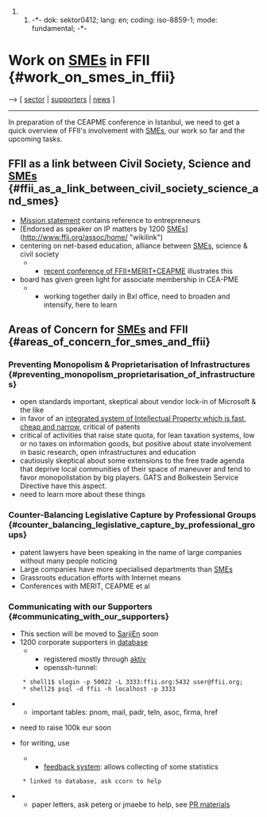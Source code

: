 1.  1.  -\*- dok: sektor0412; lang: en; coding: iso-8859-1; mode:
        fundamental; -\*-

# Work on [SMEs](SMEs "wikilink") in FFII {#work_on_smes_in_ffii}

\--\> \[ [ sector](SektorEn "wikilink") \| [
supporters](SarjiEn "wikilink") \| [ news](FfiinewsEn "wikilink") \]

------------------------------------------------------------------------

In preparation of the CEAPME conference in Istanbul, we need to get a
quick overview of FFII\'s involvement with [SMEs](SMEs "wikilink"), our
work so far and the upcoming tasks.

## FFII as a link between Civil Society, Science and [SMEs](SMEs "wikilink") {#ffii_as_a_link_between_civil_society_science_and_smes}

-   [Mission statement](http://www.ffii.org/#misio "wikilink") contains
    reference to entrepreneurs
-   [Endorsed as speaker on IP matters by 1200
    [SMEs](SMEs "wikilink")](http://www.ffii.org/assoc/home/ "wikilink")
-   centering on net-based education, alliance between
    [SMEs](SMEs "wikilink"), science & civil society
    -   -   [recent conference of
            FFII+MERIT+CEAPME](http://eu.ffii.org/sections/bxl0411/ "wikilink")
            illustrates this
-   board has given green light for associate membership in CEA-PME
    -   -   working together daily in Bxl office, need to broaden and
            intensify, here to learn

## Areas of Concern for [SMEs](SMEs "wikilink") and FFII {#areas_of_concern_for_smes_and_ffii}

### Preventing Monopolism & Proprietarisation of Infrastructures {#preventing_monopolism_proprietarisation_of_infrastructures}

-   open standards important, skeptical about vendor lock-in of
    Microsoft & the like
-   in favor of an [ integrated system of Intellectual Property which is
    fast, cheap and narrow](IndpropEn "wikilink"), critical of patents
-   critical of activities that raise state quota, for lean taxation
    systems, low or no taxes on information goods, but positive about
    state involvement in basic research, open infrastructures and
    education
-   cautiously skeptical about some extensions to the free trade agenda
    that deprive local communities of their space of maneuver and tend
    to favor monopolistation by big players. GATS and Bolkestein Service
    Directive have this aspect.
-   need to learn more about these things

### Counter-Balancing Legislative Capture by Professional Groups {#counter_balancing_legislative_capture_by_professional_groups}

-   patent lawyers have been speaking in the name of large companies
    without many people noticing
-   Large companies have more specialised departments than
    [SMEs](SMEs "wikilink")
-   Grassroots education efforts with Internet means
-   Conferences with MERIT, CEAPME et al

### Communicating with our Supporters {#communicating_with_our_supporters}

-   This section will be moved to [SarjiEn](SarjiEn "wikilink") soon
-   1200 corporate supporters in [ database](MlhtDbEn "wikilink")
    -   -   registered mostly through [ aktiv](AktivEn "wikilink")
        -   openssh-tunnel:

`    * shell1$ slogin -p 50022 -L 3333:ffii.org:5432 user@ffii.org;`\
`    * shell2$ psql -d ffii -h localhost -p 3333`

-   -   important tables: pnom, mail, padr, teln, asoc, firma, href

-   need to raise 100k eur soon

-   for writing, use
    -   -   [ feedback system](FeedbackEn "wikilink"): allows collecting
            of some statistics

`    * linked to database, ask ccorn to help`

-   -   paper letters, ask peterg or jmaebe to help, see [ PR
        materials](PrmatEn "wikilink")
